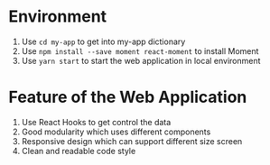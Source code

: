 # Environment
1. Use ```cd my-app``` to get into my-app dictionary
2. Use ```npm install --save moment react-moment``` to install Moment
3. Use ```yarn start``` to start the web application in local environment

# Feature of the Web Application
1. Use React Hooks to get control the data
2. Good modularity which uses different components
3. Responsive design which can support different size screen
4. Clean and readable code style

